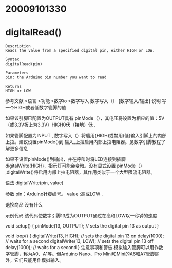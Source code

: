 # 20009101330

# digitalRead()
```base
Description
Reads the value from a specified digital pin, either HIGH or LOW.

Syntax
digitalRead(pin)

Parameters
pin: the Arduino pin number you want to read

Returns
HIGH or LOW
```
参考文献 &#62;语言 &#62;功能 &#62;数字io &#62;数字写入
数字写入（）
[数字输入/输出]
说明
写一个HIGH或者低数字管脚的值

如果该引脚已配置为OUTPUT具有 pinMode（），其电压将设置为相应的值：5V（或3.3V板上为3.3V）HIGH0伏（接地）低 .

如果管脚配置为INPUT , 数字写入（）将启用(HIGH)或禁用(低)输入引脚上的内部上拉。建议设置pinMode()到 输入_上拉启用内部上拉电阻器。见数字引脚教程了解更多信息

如果不设置pinMode()到输出，并在呼叫时将LED连接到插脚digitalWrite(HIGH)，指示灯可能会变暗。没有显式设置 pinMode（） ,digitalWrite()将启用内部上拉电阻器，其作用类似于一个大型限流电阻器。

语法
digitalWrite(pin, value)

参数
pin：Arduino针脚编号。
value :高或LOW .

退换商品
没有什么

示例代码
该代码使数字引脚13成为OUTPUT通过在高和LOW以一秒钟的速度

void setup() {
  pinMode(13, OUTPUT);    // sets the digital pin 13 as output
}

void loop() {
  digitalWrite(13, HIGH); // sets the digital pin 13 on
  delay(1000);            // waits for a second
  digitalWrite(13, LOW);  // sets the digital pin 13 off
  delay(1000);            // waits for a second
}
注意事项和警告
模拟输入管脚可以用作数字管脚，称为A0、A1等。但Arduino Nano、Pro Mini和Mini的A6和A7管脚除外，它们只能用作模拟输入。
